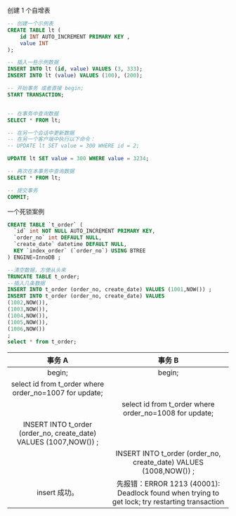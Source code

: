 创建 1 个自增表

```sql
-- 创建一个示例表
CREATE TABLE lt (
    id INT AUTO_INCREMENT PRIMARY KEY ,
    value INT
);

-- 插入一些示例数据
INSERT INTO lt (id, value) VALUES (3, 333);
INSERT INTO lt (value) VALUES (100), (200);

-- 开始事务 或者直接 begin;
START TRANSACTION; 


-- 在事务中查询数据
SELECT * FROM lt;

-- 在另一个会话中更新数据
-- 在另一个客户端中执行以下命令：
-- UPDATE lt SET value = 300 WHERE id = 2;

UPDATE lt SET value = 300 WHERE value = 3234;

-- 再次在本事务中查询数据
SELECT * FROM lt;

-- 提交事务
COMMIT;

```


一个死锁案例

```sql
CREATE TABLE `t_order` (
  `id` int NOT NULL AUTO_INCREMENT PRIMARY KEY,
  `order_no` int DEFAULT NULL,
  `create_date` datetime DEFAULT NULL,
  KEY `index_order` (`order_no`) USING BTREE
) ENGINE=InnoDB ;

--清空数据，方便从头来
TRUNCATE TABLE t_order;
--插入几条数据
INSERT INTO t_order (order_no, create_date) VALUES (1001,NOW()) ;
INSERT INTO t_order (order_no, create_date) VALUES 
(1002,NOW()), 
(1003,NOW()), 
(1004,NOW()), 
(1005,NOW()), 
(1006,NOW())
;
select * from t_order;
```

|                            事务 A                            |                            事务 B                            |
| :----------------------------------------------------------: | :----------------------------------------------------------: |
|                            begin;                            |                            begin;                            |
|    select id from t_order where order_no=1007 for update;    |                                                              |
|                                                              |    select id from t_order where order_no=1008 for update;    |
| INSERT INTO t_order (order_no, create_date) VALUES (1007,NOW()) ; |                                                              |
|                                                              | INSERT INTO t_order (order_no, create_date) VALUES (1008,NOW()) ; |
|                        insert 成功。                         | 先报错：ERROR 1213 (40001): Deadlock found when trying to get lock; try restarting transaction |

